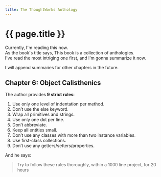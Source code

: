 ```yaml
---
title: The ThoughtWorks Anthology
---
```

{{ page.title }}
================
Currently, I'm reading this now.  
As the book's title says, This book is a collection of anthologies.  
I've read the most intriging one first, and I'm gonna summarize it now.  

I will append summaries for other chapters in the future.
  
## Chapter 6: Object Calisthenics
The author provides **9 strict rules**:  

1. Use only one level of indentation per method.
2. Don’t use the else keyword.
3. Wrap all primitives and strings.
4. Use only one dot per line.
5. Don’t abbreviate.
6. Keep all entities small.
7. Don’t use any classes with more than two instance variables.
8. Use first-class collections.
9. Don’t use any getters/setters/properties.

And he says:  

>Try to follow these rules thoroughly,
>within a 1000 line project, for 20 hours


